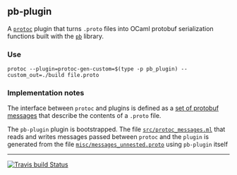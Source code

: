 ## pb-plugin

A [`protoc`][protoc] plugin that turns `.proto` files into OCaml protobuf serialization functions built with the [`pb`][pb] library.

### Use

```
protoc --plugin=protoc-gen-custom=$(type -p pb_plugin) --custom_out=./build file.proto
```

### Implementation notes

The interface between `protoc` and plugins is defined as a [set of protobuf messages][plugin-messages] that describe the contents of a `.proto` file.

The `pb-plugin` plugin is bootstrapped.  The file [`src/protoc_messages.ml`](src/protoc_messages.ml) that reads and writes messages passed between `protoc` and the `plugin` is generated from the file [`misc/messages_unnested.proto`](misc/messages_unnested.proto) using `pb-plugin` itself

***

[![Travis build Status](https://travis-ci.org/yallop/ocaml-pb-plugin.svg?branch=master)](https://travis-ci.org/yallop/ocaml-pb-plugin) 

[protoc]: https://developers.google.com/protocol-buffers/docs/proto#generating
[pb]: http://github.com/yallop/ocaml-pb
[plugin-messages]: misc/messages.proto
